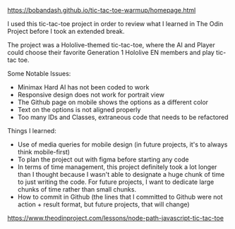 https://bobandash.github.io/tic-tac-toe-warmup/homepage.html

I used this tic-tac-toe project in order to review what I learned in The Odin Project before I took an extended break.

The project was a Hololive-themed tic-tac-toe, where the AI and Player could choose their favorite Generation 1 Hololive EN members and play tic-tac toe.

Some Notable Issues:
- Minimax Hard AI has not been coded to work
- Responsive design does not work for portrait view
- The Github page on mobile shows the options as a different color
- Text on the options is not aligned properly
- Too many IDs and Classes, extraneous code that needs to be refactored

Things I learned:
- Use of media queries for mobile design (in future projects, it's to always think mobile-first)
- To plan the project out with figma before starting any code
- In terms of time management, this project definitely took a lot longer than I thought because I wasn't able to designate a huge chunk of time to just writing the code. For future projects, I want to dedicate large chunks of time rather than small chunks.
- How to commit in Github (the lines that I committed to Github were not action + result format, but future projects, that will change)

https://www.theodinproject.com/lessons/node-path-javascript-tic-tac-toe
